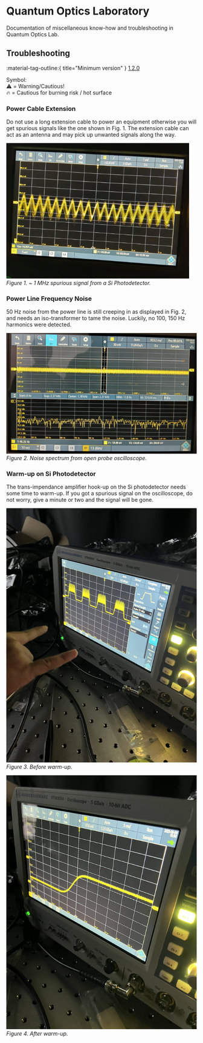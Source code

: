 # Quantum Optics Laboratory

Documentation of miscellaneous know-how and troubleshooting in Quantum Optics Lab.

## Troubleshooting
:material-tag-outline:{ title="Minimum version" } [1.2.0](../changelog/index.md) 

Symbol:<br>
⚠️ = Warning/Cautious!<br>
🔥 = Cautious for burning risk / hot surface

### Power Cable Extension

Do not use a long extension cable to power an equipment otherwise you will get spurious signals like the one shown in Fig. 1. The extension cable can act as an antenna and may pick up unwanted signals along the way.

![spurious signal](../assets/spurious_signal.png)<br>
*Figure 1. ~ 1 MHz spurious signal from a Si Photodetector.*

### Power Line Frequency Noise

50 Hz noise from the power line is still creeping in as displayed in Fig. 2, and needs an iso-transformer to tame the noise. Luckily, no 100, 150 Hz harmonics were detected.

![line freq](../assets/powerline_noise.png)<br>
*Figure 2. Noise spectrum from open probe oscilloscope.*

### Warm-up on Si Photodetector

The trans-impendance amplifier hook-up on the Si photodetector needs some time to warm-up. If you got a spurious signal on the oscilloscope, do not worry, give a minute or two and the signal will be gone.

![Before warm-up](../assets/beforewarm_si_photodetector.png)<br>
*Figure 3. Before warm-up.*

![After warm-up](../assets/afterwarm_si_photodetector.png)<br>
*Figure 4. After warm-up.*
